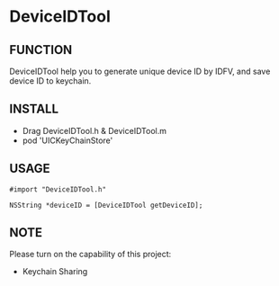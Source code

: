 
# DeviceIDTool
## FUNCTION
DeviceIDTool help you to generate unique device ID by IDFV, and save device ID to keychain.


## INSTALL
- Drag DeviceIDTool.h & DeviceIDTool.m
- pod 'UICKeyChainStore'

## USAGE
    #import "DeviceIDTool.h"
    
    NSString *deviceID = [DeviceIDTool getDeviceID];

## NOTE

Please turn on the capability of this project:

- Keychain Sharing




